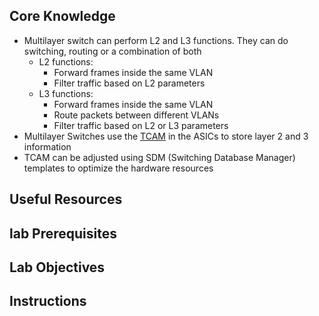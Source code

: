 Core Knowledge
--------------

* Multilayer switch can perform L2 and L3 functions. They can do switching, routing or a combination of both
  - L2 functions:
    - Forward frames inside the same VLAN
    - Filter traffic based on L2 parameters
  - L3 functions:
    - Forward frames inside the same VLAN
    - Route packets between different VLANs
    - Filter traffic based on L2 or L3 parameters
* Multilayer Switches use the [TCAM](../../glossary/TCAM) in the ASICs to store layer 2 and 3 information
* TCAM can be adjusted using SDM (Switching Database Manager) templates to optimize the hardware resources

Useful Resources
----------------



lab Prerequisites
-------------

Lab Objectives
----------

Instructions
------------
